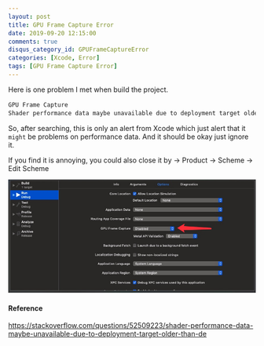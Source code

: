 ```yaml
---
layout: post
title: GPU Frame Capture Error
date: 2019-09-20 12:15:00
comments: true
disqus_category_id: GPUFrameCaptureError
categories: [Xcode, Error]
tags: [GPU Frame Capture Error]
---
```


Here is one problem I met when build the project.

```s
GPU Frame Capture
Shader performance data maybe unavailable due to deployment target older than device version.
```

So, after searching, this is only an alert from Xcode which just alert that it `might` be problems on performance data. And it should be okay just ignore it.

If you find it is annoying, you could also close it by
-> Product -> Scheme -> Edit Scheme

![editScheme](/images/2019-09-20-GPU-Frame-Capture-Error/editScheme.jpg)

#### Reference

<https://stackoverflow.com/questions/52509223/shader-performance-data-maybe-unavailable-due-to-deployment-target-older-than-de>